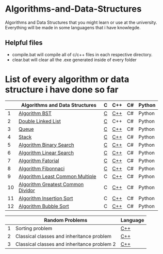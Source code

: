 # Algorithms-and-Data-Structures
Algorithms and Data Structures that you might learn or use at the university. Everything will be made in some languagens that i have knowlegde.


## Helpful files
- compile.bat will compile all of c/c++ files in each respective directory.
- clear.bat will clear all the .exe generated inside of every folder



# List of every algorithm or data structure i have done so far

|    | Algorithms and Data Structures      | C | C++ | C# | Python |
|----|-------------------------------------|--------------|--------------|--------------|--------------|
| 1  | [Algorithm BST][1]                  | [C](/c/bst.c) | [C++](/c++/bst.cpp) | C# | Python |
| 2  | [Double Linked List][2]                  | [C](/c/double-linked-list.c) | C++ | C# | Python |
| 3  | [Queue][3]                  | [C](/c/queue.c) | [C++](/c++/queue.h) | C# | Python |
| 4  | [Stack][4]                  | [C](/c/stack.c) | [C++](/c++/stack.h) | C# | Python |
| 5  | [Algorithm Binary Search][5]                  | [C](/c/binary-search.c) | [C++](/c++/binary-search.cpp) | C# | Python |
| 6  | [Algorithm Linear Search][6]                  | [C](/c/linear-search.c) | [C++](/c++/linear-search.cpp) | C# | Python |
| 7  | [Algorithm Fatorial][7]                  | [C](/c/fatorial.c) | [C++](/c++/fatorial.cpp) | C# | Python |
| 8  | [Algorithm Fibonnaci][8]                  | [C](/c/fibonacci.c) | [C++](/c++/fibonacci.cpp) | C# | Python |
| 9  | [Algorithm Least Common Multiple ][9]                  | C | [C++](/c++/lcm.cpp) | C# | Python |
| 10  | [Algorithm Greatest Common Dividor ][10]                  | C | [C++](/c++/gcd.cpp) | C# | Python |
| 11  | [Algorithm Insertion Sort ][11]                  | C | [C++](/c++/insertion-sort.cpp) | C# | Python |
| 12  | [Algorithm Bubble Sort ][12]                  | C | [C++](/c++/bubble-sort.cpp) | C# | Python |



|    | Random Problems     | Language |      
|----|------------------------------|-----------------|
| 1  | Sorting problem                  | [C++](/c++/problem1.cpp)  |
| 2  | Classical classes and inheritance problem  | [C++](/c++/problem2.cpp)  |
| 3  | Classical classes and inheritance problem 2 | [C++](/c++/problem3.cpp)  |











[1]: https://en.wikipedia.org/wiki/Binary_search_tree
[2]: https://en.wikipedia.org/wiki/Doubly_linked_list
[3]: https://en.wikipedia.org/wiki/Queue_(abstract_data_type)
[4]: https://en.wikipedia.org/wiki/Stack_(abstract_data_type)
[5]: https://en.wikipedia.org/wiki/Binary_search_algorithm
[6]: https://en.wikipedia.org/wiki/Linear_search
[7]: https://en.wikipedia.org/wiki/Factorial
[8]: https://en.wikipedia.org/wiki/Fibonacci_number
[9]: https://en.wikipedia.org/wiki/Least_common_multiple
[10]: https://en.wikipedia.org/wiki/Greatest_common_divisor
[11]: https://pt.wikipedia.org/wiki/Insertion_sort
[12]: https://pt.wikipedia.org/wiki/Bubble_sort